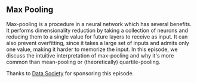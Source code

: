 ## Max Pooling

Max-pooling is a procedure in a neural network which has several benefits.  It performs dimensionality reduction by taking a collection of neurons and reducing them to a single value for future layers to receive as input.  It can also prevent overfitting, since it takes a large set of inputs and admits only one value, making it harder to memorize the input.  In this episode, we discuss the intuitive interpretation of max-pooling and why it's more common than mean-pooling or (theoretically) quartile-pooling.

Thanks to [Data Society](https://datasociety.co/dataskeptic) for sponsoring this episode.

